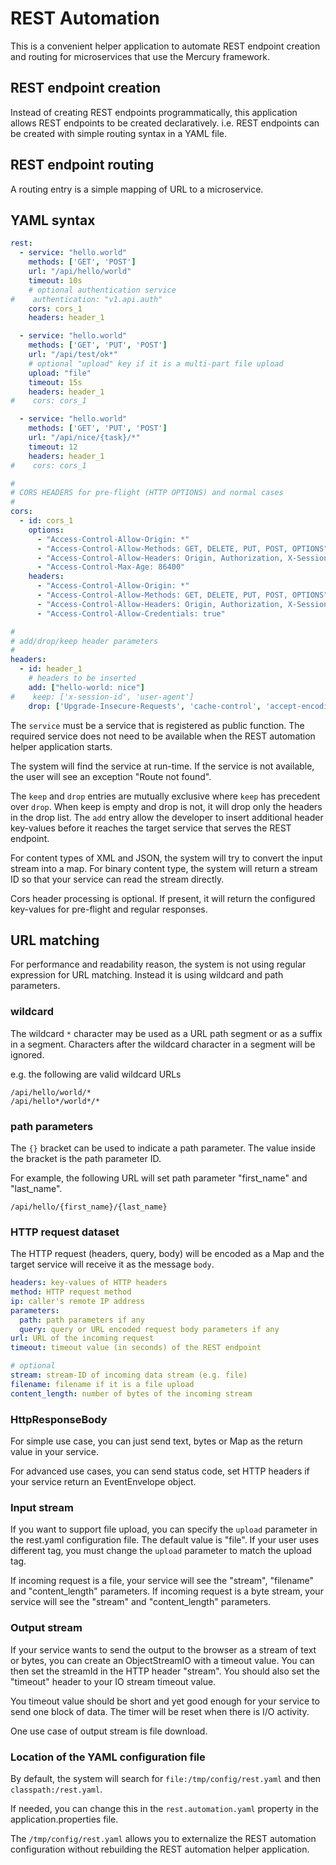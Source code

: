 # REST Automation

This is a convenient helper application to automate REST endpoint creation and routing for microservices that use the Mercury framework.

## REST endpoint creation

Instead of creating REST endpoints programmatically, this application allows REST endpoints to be created declaratively.
i.e. REST endpoints can be created with simple routing syntax in a YAML file.

## REST endpoint routing

A routing entry is a simple mapping of URL to a microservice.

## YAML syntax

```yaml
rest:
  - service: "hello.world"
    methods: ['GET', 'POST']
    url: "/api/hello/world"
    timeout: 10s
    # optional authentication service
#    authentication: "v1.api.auth"
    cors: cors_1
    headers: header_1

  - service: "hello.world"
    methods: ['GET', 'PUT', 'POST']
    url: "/api/test/ok*"
    # optional "upload" key if it is a multi-part file upload
    upload: "file"
    timeout: 15s
    headers: header_1
#    cors: cors_1

  - service: "hello.world"
    methods: ['GET', 'PUT', 'POST']
    url: "/api/nice/{task}/*"
    timeout: 12
    headers: header_1
#    cors: cors_1

#
# CORS HEADERS for pre-flight (HTTP OPTIONS) and normal cases
#
cors:
  - id: cors_1
    options:
      - "Access-Control-Allow-Origin: *"
      - "Access-Control-Allow-Methods: GET, DELETE, PUT, POST, OPTIONS"
      - "Access-Control-Allow-Headers: Origin, Authorization, X-Session-Id, Accept, Content-Type, X-Requested-With"
      - "Access-Control-Max-Age: 86400"
    headers:
      - "Access-Control-Allow-Origin: *"
      - "Access-Control-Allow-Methods: GET, DELETE, PUT, POST, OPTIONS"
      - "Access-Control-Allow-Headers: Origin, Authorization, X-Session-Id, Accept, Content-Type, X-Requested-With"
      - "Access-Control-Allow-Credentials: true"

#
# add/drop/keep header parameters
#
headers:
  - id: header_1
    # headers to be inserted
    add: ["hello-world: nice"]
#    keep: ['x-session-id', 'user-agent']
    drop: ['Upgrade-Insecure-Requests', 'cache-control', 'accept-encoding']
```

The `service` must be a service that is registered as public function. The required service does not need to be available when the REST automation helper application starts.

The system will find the service at run-time. If the service is not available, the user will see an exception "Route not found".

The `keep` and `drop` entries are mutually exclusive where `keep` has precedent over `drop`. When keep is empty and drop is not, it will drop only the headers in the drop list.
The `add` entry allow the developer to insert additional header key-values before it reaches the target service that serves the REST endpoint.

For content types of XML and JSON, the system will try to convert the input stream into a map. For binary content type, the system will return a stream ID so that your service can read the stream directly.

Cors header processing is optional. If present, it will return the configured key-values for pre-flight and regular responses.

## URL matching

For performance and readability reason, the system is not using regular expression for URL matching. Instead it is using wildcard and path parameters.

### wildcard

The wildcard `*` character may be used as a URL path segment or as a suffix in a segment. Characters after the wildcard character in a segment will be ignored.

e.g. the following are valid wildcard URLs

```
/api/hello/world/*
/api/hello*/world*/*
```

### path parameters

The `{}` bracket can be used to indicate a path parameter. The value inside the bracket is the path parameter ID.

For example, the following URL will set path parameter "first_name" and "last_name".

```
/api/hello/{first_name}/{last_name}
```

### HTTP request dataset

The HTTP request (headers, query, body) will be encoded as a Map and the target service will receive it as the message `body`.

```yaml
headers: key-values of HTTP headers
method: HTTP request method
ip: caller's remote IP address
parameters: 
  path: path parameters if any
  query: query or URL encoded request body parameters if any
url: URL of the incoming request
timeout: timeout value (in seconds) of the REST endpoint

# optional
stream: stream-ID of incoming data stream (e.g. file)
filename: filename if it is a file upload
content_length: number of bytes of the incoming stream

```

### HttpResponseBody

For simple use case, you can just send text, bytes or Map as the return value in your service.

For advanced use cases, you can send status code, set HTTP headers if your service return an EventEnvelope object.

### Input stream

If you want to support file upload, you can specify the `upload` parameter in the rest.yaml configuration file.
The default value is "file". If your user uses different tag, you must change the `upload` parameter to match the upload tag.

If incoming request is a file, your service will see the "stream", "filename" and "content_length" parameters.
If incoming request is a byte stream, your service will see the "stream" and "content_length" parameters.

### Output stream

If your service wants to send the output to the browser as a stream of text or bytes, you can create an ObjectStreamIO with a timeout value.
You can then set the streamId in the HTTP header "stream". You should also set the "timeout" header to your IO stream timeout value.

You timeout value should be short and yet good enough for your service to send one block of data. The timer will be reset when there is I/O activity.

One use case of output stream is file download.

### Location of the YAML configuration file

By default, the system will search for `file:/tmp/config/rest.yaml` and then `classpath:/rest.yaml`.

If needed, you can change this in the `rest.automation.yaml` property in the application.properties file.

The `/tmp/config/rest.yaml` allows you to externalize the REST automation configuration without rebuilding the REST automation helper application.
